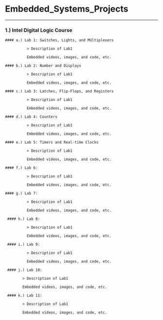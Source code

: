 # Embedded_Systems_Projects
---

### 1.) Intel Digital Logic Course

    #### a.) Lab 1: Switches, Lights, and MUltiplexers

              > Description of Lab1

              Embedded videos, images, and code, etc.

    #### b.) Lab 2: Number and Displays

              > Description of Lab1

              Embedded videos, images, and code, etc.

    #### c.) Lab 3: Latches, Flip-Flops, and Registers

              > Description of Lab1

              Embedded videos, images, and code, etc.

    #### d.) Lab 4: Counters

              > Description of Lab1

              Embedded videos, images, and code, etc.

    #### e.) Lab 5: Timers and Real-time Clocks

              > Description of Lab1

              Embedded videos, images, and code, etc.

    #### f.) Lab 6:

              > Description of Lab1

              Embedded videos, images, and code, etc.

    #### g.) Lab 7:

              > Description of Lab1

              Embedded videos, images, and code, etc.

     #### h.) Lab 8:

              > Description of Lab1

              Embedded videos, images, and code, etc.

     #### i.) Lab 9:

              > Description of Lab1

              Embedded videos, images, and code, etc.

     #### j.) Lab 10:

            > Description of Lab1

            Embedded videos, images, and code, etc.

     #### k.) Lab 11:

            > Description of Lab1

            Embedded videos, images, and code, etc.


